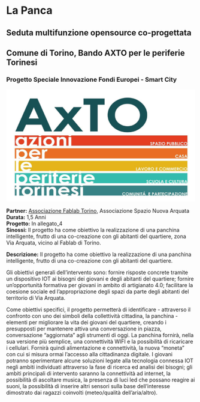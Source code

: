 # **La Panca**
## Seduta multifunzione opensource co-progettata

## Comune di Torino, Bando AXTO per le periferie Torinesi
### Progetto Speciale Innovazione Fondi Europei - Smart City

![](logo_AxTO.jpg)

**Partner:** [Associazione Fablab Torino](http://fablabtorino.org/), Associazione Spazio Nuova Arquata  
**Durata:** 1,5 Anni   
**Progetto:** In allegato_4  
**Sinossi:** Il progetto ha come obiettivo la realizzazione di una panchina intelligente, frutto di una co-creazione con gli abitanti del quartiere, zona Via Arquata, vicino al Fablab di Torino.

**Descrizione:** Il progetto ha come obiettivo la realizzazione di una panchina intelligente, frutto di una co-creazione con gli abitanti del quartiere.

Gli obiettivi generali dell’intervento sono:
fornire risposte concrete tramite un dispositivo IOT ai bisogni dei giovani e degli abitanti del quartiere;
fornire un’opportunità formativa per giovani in ambito di artigianato 4.0;
facilitare la coesione sociale ed l’appropriazione degli spazi da parte degli abitanti del territorio di Via Arquata.

Come obiettivi specifici, il progetto permetterà di identificare - attraverso il confronto con uno dei simboli della collettività cittadina, la panchina - elementi per migliorare la vita dei giovani del quartiere, creando i presupposti per mantenere attiva una conversazione in piazza, conversazione “aggiornata” agli strumenti di oggi.
La panchina fornirà, nella sua versione più semplice, una connettività WIFI e la possibilità di ricaricare i cellulari. Fornirà quindi alimentazione e connettività, la nuova “moneta” con cui si misura ormai l’accesso alla cittadinanza digitale.
I giovani potranno sperimentare alcune soluzioni legate alla tecnologia connessa IOT negli ambiti individuati attraverso la fase di ricerca ed analisi dei bisogni; gli ambiti principali di intervento saranno la connettività ad internet, la possibilità di ascoltare musica, la presenza di luci led che possano reagire ai suoni, la possibilità di inserire altri sensori sulla base dell’interesse dimostrato dai ragazzi coinvolti (meteo/qualità dell’aria/altro).
